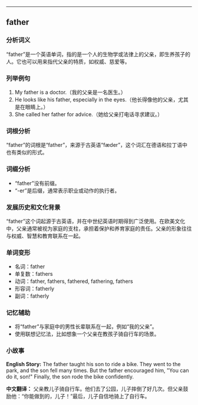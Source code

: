 
---------------
## father
### 分析词义
“father”是一个英语单词，指的是一个人的生物学或法律上的父亲，即生养孩子的人。它也可以用来指代父亲的特质，如权威、慈爱等。

### 列举例句
1. My father is a doctor.（我的父亲是一名医生。）
2. He looks like his father, especially in the eyes.（他长得像他的父亲，尤其是在眼睛上。）
3. She called her father for advice.（她给父亲打电话寻求建议。）

### 词根分析
“father”的词根是“father”，来源于古英语“fæder”，这个词汇在德语和拉丁语中也有类似的形式。

### 词缀分析
- “father”没有前缀。
- “-er”是后缀，通常表示职业或动作的执行者。

### 发展历史和文化背景
“father”这个词起源于古英语，并在中世纪英语时期得到广泛使用。在欧美文化中，父亲通常被视为家庭的支柱，承担着保护和养育家庭的责任。父亲的形象往往与权威、智慧和教育联系在一起。

### 单词变形
- 名词：father
- 单复数：fathers
- 动词：father, fathers, fathered, fathering, fathers
- 形容词：fatherly
- 副词：fatherly

### 记忆辅助
- 将“father”与家庭中的男性长辈联系在一起，例如“我的父亲”。
- 使用联想记忆法，比如想象一个父亲在教孩子骑自行车的场景。

### 小故事
**English Story:**
The father taught his son to ride a bike. They went to the park, and the son fell many times. But the father encouraged him, "You can do it, son!" Finally, the son rode the bike confidently.

**中文翻译：**
父亲教儿子骑自行车。他们去了公园，儿子摔倒了好几次。但父亲鼓励他：“你能做到的，儿子！”最后，儿子自信地骑上了自行车。

